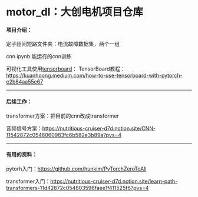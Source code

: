 ﻿# motor_dl：大创电机项目仓库

#### 项目介绍：

定子匝间短路文件夹：电流故障数据集，两个一组

cnn.ipynb:能运行的cnn训练

可视化工具使用[tensorboard](https://www.tensorflow.org/tensorboard?hl=zh-cn)：
TensorBoard教程：https://kuanhoong.medium.com/how-to-use-tensorboard-with-pytorch-e2b84aa55e67

------

#### 后续工作：

transformer方案：把目前的cnn改成transformer

音频信号方案：https://nutritious-cruiser-d7d.notion.site/CNN-11542872c0548060983fc6b582e3b89a?pvs=4

-------

#### 有用的资料：

pytorh入门：https://github.com/hunkim/PyTorchZeroToAll

transformer入门：https://nutritious-cruiser-d7d.notion.site/learn-path-transformers-11d42872c054803596faee1f411525f6?pvs=4


